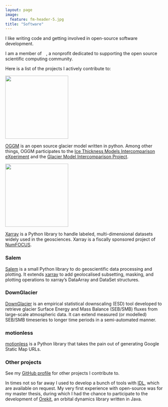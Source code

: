 ```yaml
---
layout: page
image:
  feature: fm-header-5.jpg
title: "Software"
---
```


I like writing code and getting involved in open-source software development.

I am a member of <a href="https://numfocus.org/"><img src="https://numfocus.org/wp-content/uploads/2018/01/optNumFocus_LRG.png" height="10"></a>, a nonprofit dedicated
to supporting the open source scientific computing community.

Here is a list of the projects I actively contribute to:

<a href="http://oggm.org"><img src="https://docs.oggm.org/en/latest/_static/logo.png" width="200"></a>

[OGGM](http://oggm.org) is an open source glacier model written
in python. Among other things, OGGM participates to the
[Ice Thickness Models Intercomparison eXperiment](http://oggm.org/2016/06/18/itmix-experiment-phase1/)
and the [Glacier Model Intercomparison Project](http://www.climate-cryosphere.org/activities/targeted/glaciermip).


<a href="http://xarray.pydata.org"><img src="https://xarray.pydata.org/en/latest/_static/dataset-diagram-logo.png" width="200"></a>

[Xarray](https://xarray.pydata.org) is a Python library to handle labeled,
multi-dimensional datasets widely used in the geosciences.
Xarray is a fiscally sponsored project of [NumFOCUS](https://numfocus.org/).


### Salem

[Salem](http://salem.readthedocs.io/en/stable/) is a small Python library to do
geoscientific data processing and plotting. It extends
[xarray](https://github.com/pydata/xarray) to add
geolocalised subsetting, masking, and plotting operations to xarray’s
DataArray and DataSet structures.

### DownGlacier

[DownGlacier](https://bitbucket.org/fmaussion/downglacier) is an empirical
statistical downscaling (ESD) tool developed to retrieve glacier Surface
Energy and Mass Balance (SEB/SMB) fluxes from large-scale atmospheric data.
It can extend measured (or modelled) SEB/SMB timeseries
to longer time periods in a semi-automated manner.

### motionless

[motionless](https://github.com/ryancox/motionless) is a Python library that
takes the pain out of generating Google Static Map URLs.

### Other projects

See my [GitHub profile](https://github.com/fmaussion) for other projects I contribute to.

In times not so far away I used to develop a bunch of tools with
[IDL](https://en.wikipedia.org/wiki/IDL_%28programming_language%29), which are
available on request. My very first experience with open-source was for
my master thesis, during which I had the chance to participate to the development
of [Orekit](https://www.orekit.org/), an orbital dynamics library written in Java.
